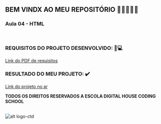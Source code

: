 ## BEM VINDX AO MEU REPOSITÓRIO 👩‍💻👩‍💻✨

### __Aula 04 -  HTML__

<br>


### REQUISITOS DO PROJETO DESENVOLVIDO: 📃💻
[Link do PDF de requisitos](https://github.com/soareslil/ctd-1bi-frontend1-a4-html/blob/gh-pages/AULA%204.5%20-%20%5BMesa%20de%20Trabalho%5D%20Aula%2004.pdf)

### RESULTADO DO MEU PROJETO:  ✔️
[Link do projeto no ar](https://soareslil.github.io/ctd-1bi-frontend1-a4-html/) 


__TODOS OS DIREITOS RESERVADOS A ESCOLA DIGITAL HOUSE CODING SCHOOL__
<br> <br>

![alt logo-ctd](https://vidadeempresa.com.br/wp-content/uploads/2021/02/curso.png)
